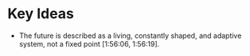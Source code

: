 # Key Ideas

- The future is described as a living, constantly shaped, and adaptive system, not a fixed point [1:56:06, 1:56:19].
